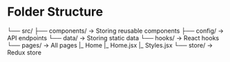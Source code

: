 # Folder Structure
└── src/
    ├── components/ -> Storing reusable components
    ├── config/     -> API endpoints
    └── data/       -> Storing static data
    └── hooks/      -> React hooks
    └── pages/      -> All pages
        |_ Home
            |_ Home.jsx
            |_ Styles.jsx
    └── store/      -> Redux store